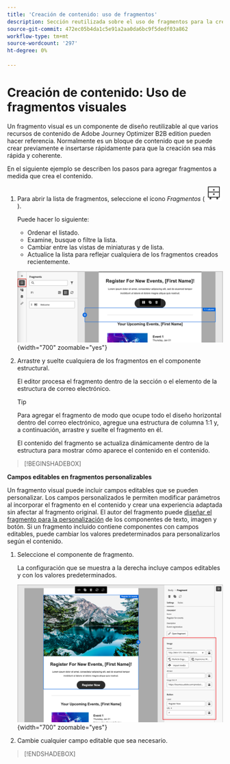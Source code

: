 ```yaml
---
title: 'Creación de contenido: uso de fragmentos'
description: Sección reutilizada sobre el uso de fragmentos para la creación de contenido
source-git-commit: 472ec05b4da1c5e91a2aa0da6bc9f5dedf03a862
workflow-type: tm+mt
source-wordcount: '297'
ht-degree: 0%

---
```


# Creación de contenido: Uso de fragmentos visuales

Un fragmento visual es un componente de diseño reutilizable al que varios recursos de contenido de Adobe Journey Optimizer B2B edition pueden hacer referencia. Normalmente es un bloque de contenido que se puede crear previamente e insertarse rápidamente para que la creación sea más rápida y coherente.

En el siguiente ejemplo se describen los pasos para agregar fragmentos a medida que crea el contenido.

1. Para abrir la lista de fragmentos, seleccione el icono _Fragmentos_ ( ![icono Fragmentos](../user/assets/do-not-localize/icon-fragments.svg) ).

   Puede hacer lo siguiente:

   * Ordenar el listado.
   * Examine, busque o filtre la lista.
   * Cambiar entre las vistas de miniaturas y de lista.
   * Actualice la lista para reflejar cualquiera de los fragmentos creados recientemente.

   ![Seleccionar un fragmento de la lista](../user/content/assets/visual-designer-fragments.png){width="700" zoomable="yes"}

1. Arrastre y suelte cualquiera de los fragmentos en el componente estructural.

   El editor procesa el fragmento dentro de la sección o el elemento de la estructura de correo electrónico.

   >[!TIP]
   >
   >Para agregar el fragmento de modo que ocupe todo el diseño horizontal dentro del correo electrónico, agregue una estructura de columna 1:1 y, a continuación, arrastre y suelte el fragmento en él.

   El contenido del fragmento se actualiza dinámicamente dentro de la estructura para mostrar cómo aparece el contenido en el contenido.

>[!BEGINSHADEBOX]

**Campos editables en fragmentos personalizables**

Un fragmento visual puede incluir campos editables que se pueden personalizar. Los campos personalizados le permiten modificar parámetros al incorporar el fragmento en el contenido y crear una experiencia adaptada sin afectar al fragmento original. El autor del fragmento puede [diseñar el fragmento para la personalización](../user/content/fragment-authoring.md#enable-fragment-customization) de los componentes de texto, imagen y botón. Si un fragmento incluido contiene componentes con campos editables, puede cambiar los valores predeterminados para personalizarlos según el contenido.

1. Seleccione el componente de fragmento.

   La configuración que se muestra a la derecha incluye campos editables y con los valores predeterminados.

   ![Cambiar parámetros de componente de fragmento](../user/content/assets/fragment-editable-fields-displayed-design.png){width="700" zoomable="yes"}

1. Cambie cualquier campo editable que sea necesario.

>[!ENDSHADEBOX]
